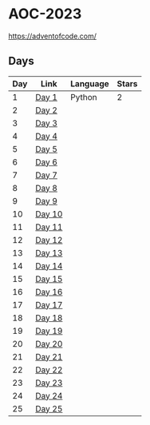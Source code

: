 # AOC-2023
https://adventofcode.com/


## Days

| Day  | Link                                           | Language | Stars |
|------|------------------------------------------------|----------|-------|
|  1   | [Day 1](https://adventofcode.com/2023/day/1)   |  Python  |   2   |
|  2   | [Day 2](https://adventofcode.com/2023/day/2)   |          |       |
|  3   | [Day 3](https://adventofcode.com/2023/day/3)   |          |       |
|  4   | [Day 4](https://adventofcode.com/2023/day/4)   |          |       |
|  5   | [Day 5](https://adventofcode.com/2023/day/5)   |          |       |
|  6   | [Day 6](https://adventofcode.com/2023/day/6)   |          |       |
|  7   | [Day 7](https://adventofcode.com/2023/day/7)   |          |       |
|  8   | [Day 8](https://adventofcode.com/2023/day/8)   |          |       |
|  9   | [Day 9](https://adventofcode.com/2023/day/9)   |          |       |
|  10  | [Day 10](https://adventofcode.com/2023/day/10) |          |       |
|  11  | [Day 11](https://adventofcode.com/2023/day/11) |          |       |
|  12  | [Day 12](https://adventofcode.com/2023/day/12) |          |       |
|  13  | [Day 13](https://adventofcode.com/2023/day/13) |          |       |
|  14  | [Day 14](https://adventofcode.com/2023/day/14) |          |       |
|  15  | [Day 15](https://adventofcode.com/2023/day/15) |          |       |
|  16  | [Day 16](https://adventofcode.com/2023/day/16) |          |       |
|  17  | [Day 17](https://adventofcode.com/2023/day/17) |          |       |
|  18  | [Day 18](https://adventofcode.com/2023/day/18) |          |       |
|  19  | [Day 19](https://adventofcode.com/2023/day/19) |          |       |
|  20  | [Day 20](https://adventofcode.com/2023/day/20) |          |       |
|  21  | [Day 21](https://adventofcode.com/2023/day/21) |          |       |
|  22  | [Day 22](https://adventofcode.com/2023/day/22) |          |       |
|  23  | [Day 23](https://adventofcode.com/2023/day/23) |          |       |
|  24  | [Day 24](https://adventofcode.com/2023/day/24) |          |       |
|  25  | [Day 25](https://adventofcode.com/2023/day/25) |          |       |